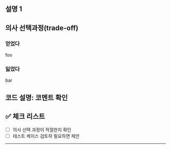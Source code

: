 ## 설명 1

## 의사 선택과정(trade-off)

### 얻었다

foo

### 잃었다

bar

## 코드 설명: 코멘트 확인

## ✅ 체크 리스트

- [ ] 의사 선택 과정이 적절한지 확인
- [ ] 테스트 케이스 검토하 필요하면 제안

---